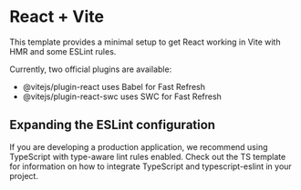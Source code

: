 # React + Vite
This template provides a minimal setup to get React working in Vite with HMR and some ESLint rules.

Currently, two official plugins are available:
- @vitejs/plugin-react uses Babel for Fast Refresh
- @vitejs/plugin-react-swc uses SWC for Fast Refresh

## Expanding the ESLint configuration
If you are developing a production application, we recommend using TypeScript with type-aware lint rules enabled. Check out the TS template for information on how to integrate TypeScript and typescript-eslint in your project.
